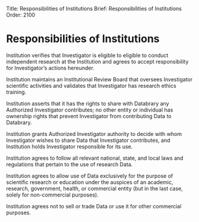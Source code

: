 Title: Responsibilities of Institutions
Brief: Responsibilities of Institutions
Order: 2100

# Responsibilities of Institutions

Institution verifies that Investigator is eligible to eligible to conduct independent research at the Institution and agrees to accept responsibility for Investigator’s actions hereunder. 

Institution maintains an Institutional Review Board that oversees Investigator scientific activities and validates that Investigator has research ethics training. 

Institution asserts that it has the rights to share with Databrary any Authorized Investigator contributes; no other entity or individual has ownership rights that prevent Investigator from contributing Data to Databrary. 

Institution grants Authorized Investigator authority to decide with whom Investigator wishes to share Data that Investigator contributes, and Institution holds Investigator responsible for its use. 

Institution agrees to follow all relevant national, state, and local laws and regulations that pertain to the use of research Data.

Institution agrees to allow use of  Data exclusively for the purpose of scientific research or education under the auspices of an academic, research, government, health, or commercial entity (but in the last case, solely for non-commercial purposes).

Institution agrees not to sell or trade Data or use it for other commercial purposes.
